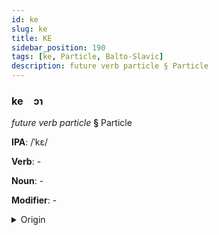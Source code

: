 ```yaml
---
id: ke
slug: ke
title: KE
sidebar_position: 190
tags: [ke, Particle, Balto-Slavic]
description: future verb particle § Particle
---
```


### ke&emsp;<span kind="abugida">ɔɿ</span>

*future verb particle* **§** Particle

**IPA**: /ˈkɛ/

**Verb**: -

**Noun**: -

**Modifier**: -

<details>
    <summary>Origin</summary>
    Macedonian ќе [cɛ]<br/>
    <em>Balto-Slavic Language Family</em>
</details>